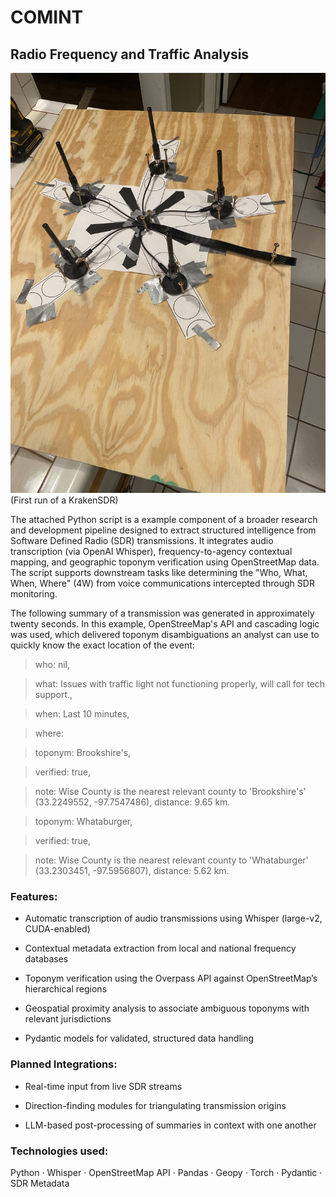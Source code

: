 # COMINT

## Radio Frequency and Traffic Analysis

![KrakenSDR](https://github.com/stratas-data/COMINT/blob/main/IMG_3364.jpg)
(First run of a KrakenSDR)

The attached Python script is a example component of a broader research and development pipeline designed to extract structured intelligence from Software Defined Radio (SDR) transmissions. It integrates audio transcription (via OpenAI Whisper), frequency-to-agency contextual mapping, and geographic toponym verification using OpenStreetMap data. The script supports downstream tasks like determining the "Who, What, When, Where" (4W) from voice communications intercepted through SDR monitoring.

The following summary of a transmission was generated in approximately twenty seconds. In this example, OpenStreeMap's API and cascading logic was used, which delivered toponym disambiguations an analyst can use to quickly know the exact location of the event:
> who: nil,

> what: Issues with traffic light not functioning properly, will call for tech support.,

> when: Last 10 minutes,

> where:

>   toponym: Brookshire's,

>   verified: true,

>   note: Wise County is the nearest relevant county to 'Brookshire's' (33.2249552, -97.7547486), distance: 9.65 km.
   
>   toponym: Whataburger,

>   verified: true,

>   note: Wise County is the nearest relevant county to 'Whataburger' (33.2303451, -97.5956807), distance: 5.62 km.

### Features:

- Automatic transcription of audio transmissions using Whisper (large-v2, CUDA-enabled)

- Contextual metadata extraction from local and national frequency databases

- Toponym verification using the Overpass API against OpenStreetMap’s hierarchical regions

- Geospatial proximity analysis to associate ambiguous toponyms with relevant jurisdictions

- Pydantic models for validated, structured data handling

### Planned Integrations:

- Real-time input from live SDR streams

- Direction-finding modules for triangulating transmission origins

- LLM-based post-processing of summaries in context with one another

### Technologies used:

Python · Whisper · OpenStreetMap API · Pandas · Geopy · Torch · Pydantic · SDR Metadata
